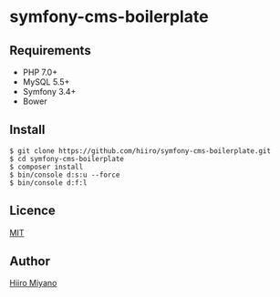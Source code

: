 symfony-cms-boilerplate
=======================

## Requirements

- PHP 7.0+
- MySQL 5.5+
- Symfony 3.4+
- Bower

## Install
```
$ git clone https://github.com/hiiro/symfony-cms-boilerplate.git
$ cd symfony-cms-boilerplate
$ composer install
$ bin/console d:s:u --force
$ bin/console d:f:l
```

## Licence

[MIT](https://github.com/tcnksm/tool/blob/master/LICENCE)

## Author

[Hiiro Miyano](https://github.com/hiiro)
